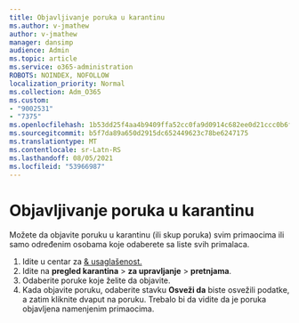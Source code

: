 ```yaml
---
title: Objavljivanje poruka u karantinu
ms.author: v-jmathew
author: v-jmathew
manager: dansimp
audience: Admin
ms.topic: article
ms.service: o365-administration
ROBOTS: NOINDEX, NOFOLLOW
localization_priority: Normal
ms.collection: Adm_O365
ms.custom:
- "9002531"
- "7375"
ms.openlocfilehash: 1b53dd25f4aa4b9409ffa52cc0fa9d0914c682ee0d21ccc0b6f0b484a3186626
ms.sourcegitcommit: b5f7da89a650d2915dc652449623c78be6247175
ms.translationtype: MT
ms.contentlocale: sr-Latn-RS
ms.lasthandoff: 08/05/2021
ms.locfileid: "53966987"
---
```

# <a name="release-quarantined-messages"></a>Objavljivanje poruka u karantinu

Možete da objavite poruku u karantinu (ili skup poruka) svim primaocima ili samo određenim osobama koje odaberete sa liste svih primalaca.

1. Idite u centar za [& usaglašenost.](https://go.microsoft.com/fwlink/p/?linkid=2077143)
2. Idite na **pregled karantina**  >  **za upravljanje**  >  **pretnjama**.
3. Odaberite poruke koje želite da objavite.
4. Kada objavite poruku, odaberite stavku **Osveži da** biste osvežili podatke, a zatim kliknite dvaput na poruku. Trebalo bi da vidite da je poruka objavljena namenjenim primaocima.
